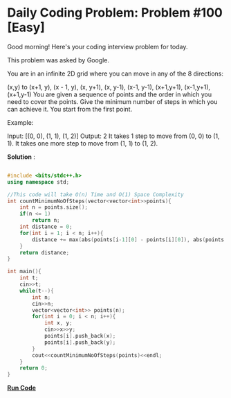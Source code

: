 # Daily Coding Problem: Problem #100 [Easy]

Good morning! Here's your coding interview problem for today.

This problem was asked by Google.

You are in an infinite 2D grid where you can move in any of the 8 directions:

 (x,y) to
    (x+1, y),
    (x - 1, y),
    (x, y+1),
    (x, y-1),
    (x-1, y-1),
    (x+1,y+1),
    (x-1,y+1),
    (x+1,y-1)
You are given a sequence of points and the order in which you need to cover the points. Give the minimum number of steps in which you can achieve it. You start from the first point.

Example:

Input: [(0, 0), (1, 1), (1, 2)]
Output: 2
It takes 1 step to move from (0, 0) to (1, 1). It takes one more step to move from (1, 1) to (1, 2).

**Solution** : 

```cpp

#include <bits/stdc++.h>
using namespace std;

//This code will take O(n) Time and O(1) Space Complexity
int countMinimumNoOfSteps(vector<vector<int>>points){
    int n = points.size();
    if(n <= 1) 
        return n;
    int distance = 0;
    for(int i = 1; i < n; i++){
        distance += max(abs(points[i-1][0] - points[i][0]), abs(points[i-1][1] - points[i][1]));
    }
    return distance;
}

int main(){
    int t;
    cin>>t;
    while(t--){
        int n;
        cin>>n;
        vector<vector<int>> points(n);
        for(int i = 0; i < n; i++){
            int x, y;
            cin>>x>>y;
            points[i].push_back(x);
            points[i].push_back(y);
        }
        cout<<countMinimumNoOfSteps(points)<<endl;
    }
    return 0;
}

```
**[Run Code](https://ide.geeksforgeeks.org/EKa0QPAoeB)**

